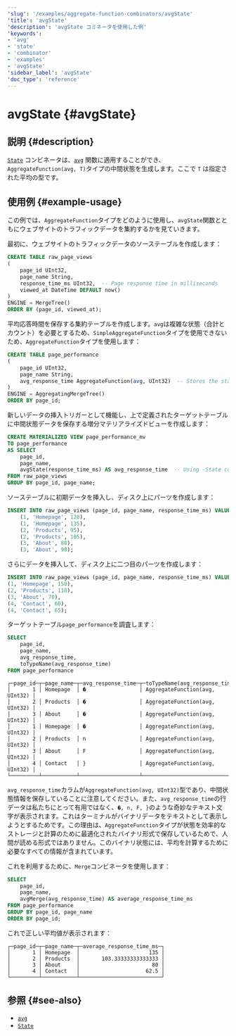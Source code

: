 ```yaml
---
'slug': '/examples/aggregate-function-combinators/avgState'
'title': 'avgState'
'description': 'avgState コミネータを使用した例'
'keywords':
- 'avg'
- 'state'
- 'combinator'
- 'examples'
- 'avgState'
'sidebar_label': 'avgState'
'doc_type': 'reference'
---
```



# avgState {#avgState}

## 説明 {#description}

[`State`](/sql-reference/aggregate-functions/combinators#-state) コンビネータは、[`avg`](/sql-reference/aggregate-functions/reference/avg) 関数に適用することができ、`AggregateFunction(avg, T)`タイプの中間状態を生成します。ここで `T` は指定された平均の型です。

## 使用例 {#example-usage}

この例では、`AggregateFunction`タイプをどのように使用し、`avgState`関数とともにウェブサイトのトラフィックデータを集約するかを見ていきます。

最初に、ウェブサイトのトラフィックデータのソーステーブルを作成します：

```sql
CREATE TABLE raw_page_views
(
    page_id UInt32,
    page_name String,
    response_time_ms UInt32,  -- Page response time in milliseconds
    viewed_at DateTime DEFAULT now()
)
ENGINE = MergeTree()
ORDER BY (page_id, viewed_at);
```

平均応答時間を保存する集約テーブルを作成します。`avg`は複雑な状態（合計とカウント）を必要とするため、`SimpleAggregateFunction`タイプを使用できないため、`AggregateFunction`タイプを使用します：

```sql
CREATE TABLE page_performance
(
    page_id UInt32,
    page_name String,
    avg_response_time AggregateFunction(avg, UInt32)  -- Stores the state needed for avg calculation
)
ENGINE = AggregatingMergeTree()
ORDER BY page_id;
```

新しいデータの挿入トリガーとして機能し、上で定義されたターゲットテーブルに中間状態データを保存する増分マテリアライズドビューを作成します：

```sql
CREATE MATERIALIZED VIEW page_performance_mv
TO page_performance
AS SELECT
    page_id,
    page_name,
    avgState(response_time_ms) AS avg_response_time  -- Using -State combinator
FROM raw_page_views
GROUP BY page_id, page_name;
```

ソーステーブルに初期データを挿入し、ディスク上にパーツを作成します：

```sql
INSERT INTO raw_page_views (page_id, page_name, response_time_ms) VALUES
    (1, 'Homepage', 120),
    (1, 'Homepage', 135),
    (2, 'Products', 95),
    (2, 'Products', 105),
    (3, 'About', 80),
    (3, 'About', 90);
```

さらにデータを挿入して、ディスク上に二つ目のパーツを作成します：

```sql
INSERT INTO raw_page_views (page_id, page_name, response_time_ms) VALUES
(1, 'Homepage', 150),
(2, 'Products', 110),
(3, 'About', 70),
(4, 'Contact', 60),
(4, 'Contact', 65);
```

ターゲットテーブル`page_performance`を調査します：

```sql
SELECT 
    page_id,
    page_name,
    avg_response_time,
    toTypeName(avg_response_time)
FROM page_performance
```

```response
┌─page_id─┬─page_name─┬─avg_response_time─┬─toTypeName(avg_response_time)──┐
│       1 │ Homepage  │ �                 │ AggregateFunction(avg, UInt32) │
│       2 │ Products  │ �                 │ AggregateFunction(avg, UInt32) │
│       3 │ About     │ �                 │ AggregateFunction(avg, UInt32) │
│       1 │ Homepage  │ �                 │ AggregateFunction(avg, UInt32) │
│       2 │ Products  │ n                 │ AggregateFunction(avg, UInt32) │
│       3 │ About     │ F                 │ AggregateFunction(avg, UInt32) │
│       4 │ Contact   │ }                 │ AggregateFunction(avg, UInt32) │
└─────────┴───────────┴───────────────────┴────────────────────────────────┘
```

`avg_response_time`カラムが`AggregateFunction(avg, UInt32)`型であり、中間状態情報を保存していることに注意してください。また、`avg_response_time`の行データは私たちにとって有用ではなく、`�, n, F, }`のような奇妙なテキスト文字が表示されます。これはターミナルがバイナリデータをテキストとして表示しようとするためです。この理由は、`AggregateFunction`タイプが状態を効率的なストレージと計算のために最適化されたバイナリ形式で保存しているためで、人間が読める形式ではありません。このバイナリ状態には、平均を計算するために必要なすべての情報が含まれています。

これを利用するために、`Merge`コンビネータを使用します：

```sql
SELECT
    page_id,
    page_name,
    avgMerge(avg_response_time) AS average_response_time_ms
FROM page_performance
GROUP BY page_id, page_name
ORDER BY page_id;
```

これで正しい平均値が表示されます：

```response
┌─page_id─┬─page_name─┬─average_response_time_ms─┐
│       1 │ Homepage  │                      135 │
│       2 │ Products  │       103.33333333333333 │
│       3 │ About     │                       80 │
│       4 │ Contact   │                     62.5 │
└─────────┴───────────┴──────────────────────────┘
```

## 参照 {#see-also}
- [`avg`](/sql-reference/aggregate-functions/reference/avg)
- [`State`](/sql-reference/aggregate-functions/combinators#-state)
